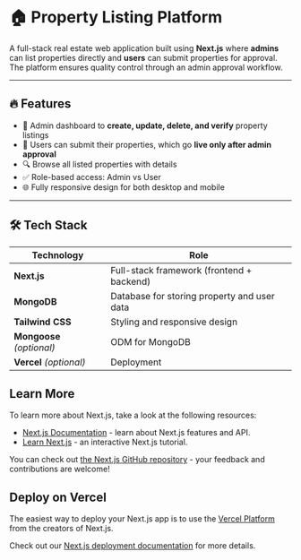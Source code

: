 # 🏠 Property Listing Platform

A full-stack real estate web application built using **Next.js** where **admins** can list properties directly and **users** can submit properties for approval. The platform ensures quality control through an admin approval workflow.

---

## 🔥 Features

- 🏢 Admin dashboard to **create, update, delete, and verify** property listings
- 👤 Users can submit their properties, which go **live only after admin approval**
- 🔍 Browse all listed properties with details
- ✅ Role-based access: Admin vs User
- 🌐 Fully responsive design for both desktop and mobile

---

## 🛠 Tech Stack

| Technology | Role |
|------------|------|
| **Next.js** | Full-stack framework (frontend + backend) |
| **MongoDB** | Database for storing property and user data |
| **Tailwind CSS** | Styling and responsive design |
| **Mongoose** *(optional)* | ODM for MongoDB |
| **Vercel** *(optional)* | Deployment |

## Learn More

To learn more about Next.js, take a look at the following resources:

- [Next.js Documentation](https://nextjs.org/docs) - learn about Next.js features and API.
- [Learn Next.js](https://nextjs.org/learn) - an interactive Next.js tutorial.

You can check out [the Next.js GitHub repository](https://github.com/vercel/next.js/) - your feedback and contributions are welcome!

## Deploy on Vercel

The easiest way to deploy your Next.js app is to use the [Vercel Platform](https://vercel.com/new?utm_medium=default-template&filter=next.js&utm_source=create-next-app&utm_campaign=create-next-app-readme) from the creators of Next.js.

Check out our [Next.js deployment documentation](https://nextjs.org/docs/deployment) for more details.
